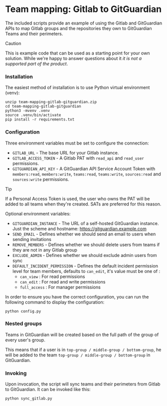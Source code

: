 # Team mapping: Gitlab to GitGuardian

The included scripts provide an example of using the Gitlab and GitGuardian
APIs to map Gitlab groups and the repositories they own to GitGuardian Teams and
their perimeters.

> [!CAUTION]
> This is example code that can be used as a starting point for your own
> solution. While we're happy to answer questions about it _it is not a
> supported part of the product_.

### Installation

The easiest method of installation is to use Python virtual environment (venv):

```
unzip team-mapping-gitlab-gitguardian.zip
cd team-mapping-gitlab-gitguardian
python3 -mvenv .venv
source .venv/bin/activate
pip install -r requirements.txt
```

### Configuration

Three environment variables must be set to configure the connection:

- `GITLAB_URL` - The base URL for your Gitlab instance.
- `GITLAB_ACCESS_TOKEN` - A Gitlab PAT with `read_api` and `read_user` permissions.
- `GITGUARDIAN_API_KEY` - A GitGuardian API Service Account Token with `members:read`, `members:write`, `teams:read`, `teams:write`, `sources:read` and `sources:write` permissions.

> [!TIP]
> If a Personal Access Token is used, the user who owns the PAT will be added
> to all teams when they're created. SATs are preferred for this reason.

Optional environment variables:

- `GITGUARDIAN_INSTANCE` - The URL of a self-hosted GitGuardian instance. Just the scheme and hostname: https://gitguardian.example.com
- `SEND_EMAIL` - Defines whether we should send an email to users when sending invitations
- `REMOVE_MEMBERS` - Defines whether we should delete users from teams if they are not in any Gitlab group
- `EXCLUDE_ADMIN` - Defines whether we should exclude admin users from sync
- `DEFAULT_INCIDENT_PERMISSION` - Defines the default incident permission level for team members, defaults to `can_edit`, it's value must be one of :
  - `can_view` : For read permissions
  - `can_edit` : For read and write permissions
  - `full_access` : For manager permissions

In order to ensure you have the correct configuration, you can run the following command to display the configuration:

```
python config.py
```

### Nested groups

Teams in GitGuardian will be created based on the full path of the group of every user's group.

This means that if a user is in `top-group / middle-group / bottom-group`, he will be added to the team `top-group / middle-group / bottom-group` in GitGuardian.

### Invoking

Upon invocation, the script will sync teams and their perimeters from Gitlab to GitGuardian. It can be invoked like this:

```
python sync_gitlab.py
```
